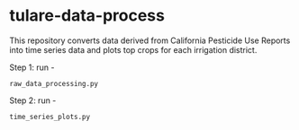 # tulare-data-process
This repository converts data derived from California Pesticide Use Reports into time series data and plots top crops for each irrigation district.

Step 1: run -
```
raw_data_processing.py
```

Step 2: run -
```
time_series_plots.py
```
